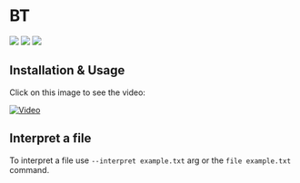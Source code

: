 # BT
<img src="https://img.shields.io/github/languages/code-size/chateauvisionn/bt"> <img src="https://img.shields.io/tokei/lines/github/chateauvisionn/bt"> <img src="https://img.shields.io/github/commit-activity/m/chateauvisionn/bt">

## Installation & Usage

Click on this image to see the video:

[![Video](http://img.youtube.com/vi/EJAcFkrdY4c/0.jpg)](http://www.youtube.com/watch?v=EJAcFkrdY4c "BT Installation & Usage (Python DOS)")

## Interpret a file
To interpret a file use ```--interpret example.txt``` arg or the ```file example.txt``` command.
